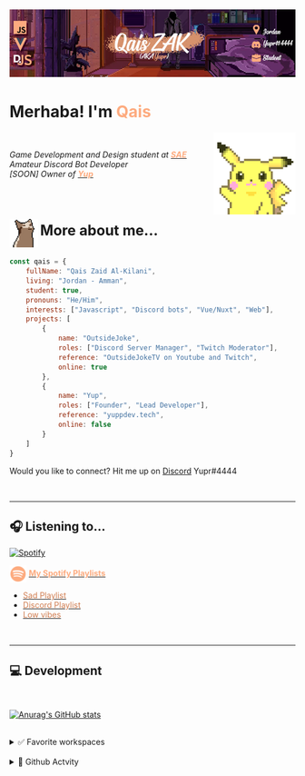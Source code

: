 ## [![QaisZAK Header](./Assets/GithubBanner.png)](https://github.com/QaisZAK)


# Merhaba! I'm <span style="color:#fdab7f"> **Qais** </span>
<img src="./Assets/PikaWave.gif" width="145" align="right">
<br />

*Game Development and Design student at [<span style="color:#fdab7f"> **SAE** </span>](https://www.sae.edu/home3)*\
*Amateur Discord Bot Developer*\
*[SOON] Owner of **[<span style="color:#fdab7f"> **Yup** </span>](https://www.yupdev.tech)***

<br />
<br />

### <img src="./Assets/OCat.gif" width="50" align=center> <span style="font-size:25px;align:center"> More about me...  </span>
```js
const qais = {
    fullName: "Qais Zaid Al-Kilani",
    living: "Jordan - Amman",
    student: true,
    pronouns: "He/Him",
    interests: ["Javascript", "Discord bots", "Vue/Nuxt", "Web"],
    projects: [
        {
            name: "OutsideJoke",
            roles: ["Discord Server Manager", "Twitch Moderator"],
            reference: "OutsideJokeTV on Youtube and Twitch",
            online: true
        },
        {
            name: "Yup",
            roles: ["Founder", "Lead Developer"],
            reference: "yuppdev.tech",
            online: false
        }
    ]
}
```

Would you like to connect? Hit me up on [Discord](https://www.discord.com) Yupr#4444

<br />

---
## 🎧 Listening to...
[![Spotify](https://qzak-nowplaying.vercel.app/api/spotify)](https://open.spotify.com/user/USER_NAME)

<img src="./Assets/SpotifyLogo.png" width="30px" align= "center"> [<span style="color:#fdab7f"> **My Spotify Playlists** </span>](https://spoti.fi/35UrP58)
  - [<span style="color:#d17d50"> Sad Playlist </span>](https://open.spotify.com/playlist/3h1FCDLBGMPFPSau6Cvkfn?si=d2c642b75bc14e32)
  - [<span style="color:#d17d50"> Discord Playlist </span>](https://open.spotify.com/playlist/2YVpPvGrW74BVUlU50cniI?si=3bee230a61d64e16)
  - [<span style="color:#d17d50"> Low vibes </span>](https://open.spotify.com/playlist/1VOnVFtcVXvIrKEUK5S9FZ?si=6e2017badeb4418f)

<br />

---
## 💻 Development

<br />

[![Anurag's GitHub stats](https://github-readme-stats.vercel.app/api?username=QaisZAK&hide=contribs,prs&count_private=true&show_icons=true&title_color=fdab7f&text_color=fff&icon_color=fdab7f&bg_color=484341)](https://github.com/anuraghazra/github-readme-stats)

<br />

<details>
<summary>✅ Favorite workspaces</summary>

- Javascript
- Discord.JS
- Vue/NuxtJS
</details>

<br />

<details>
<summary>🐌 Github Actvity</summary>

<!--RECENT_ACTIVITY:start-->
1. ⭐ Starred [KingRain/SimpleDiscordMusicBot](https://github.com/KingRain/SimpleDiscordMusicBot)
2. ❗️ Opened issue [#143](https://github.com/countr/countr/issues/143) in [countr/countr](https://github.com/countr/countr)
3. ⭐ Starred [kyb3r/modmail](https://github.com/kyb3r/modmail)
4. 🤝 Became collaborator on [Yup-Dev/YupDev-API](https://github.com/Yup-Dev/YupDev-API)
5. 🔱 Forked [QaisZAK/novatorem](https://github.com/QaisZAK/novatorem) from [novatorem/novatorem](https://github.com/novatorem/novatorem)
<!--RECENT_ACTIVITY:end-->

<!--RECENT_ACTIVITY:last_update-->
Last Updated: Saturday, January 1st, 2022, 7:38:10 AM
<!--RECENT_ACTIVITY:last_update_end-->
</details>